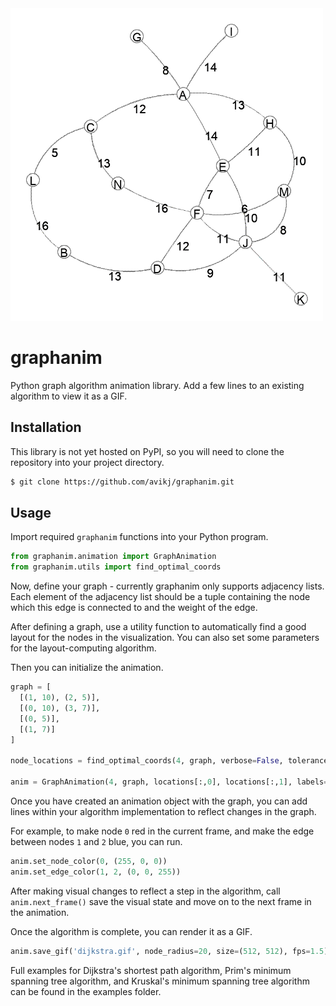 <img src="/examples/prim69499.gif" width="500" alt="Prim's algorithm running on a graph with 14 nodes." title="Prim's algorithm running on a graph with 14 nodes.">


# graphanim
Python graph algorithm animation library. Add a few lines to an existing algorithm to view it as a GIF.

## Installation

This library is not yet hosted on PyPI, so you will need to clone the repository into your project directory.

```bash
$ git clone https://github.com/avikj/graphanim.git
```

## Usage

Import required `graphanim` functions into your Python program.

```python
from graphanim.animation import GraphAnimation
from graphanim.utils import find_optimal_coords
```

Now, define your graph - currently graphanim only supports adjacency lists. Each element of the adjacency list should be a tuple containing the node which this edge is connected to and the weight of the edge.

After defining a graph, use a utility function to automatically find a good layout for the nodes in the visualization. You can also set some parameters for the layout-computing algorithm.

Then you can initialize the animation.

```python
graph = [
  [(1, 10), (2, 5)], 
  [(0, 10), (3, 7)],
  [(0, 5)],
  [(1, 7)]
]

node_locations = find_optimal_coords(4, graph, verbose=False, tolerance=3e-5)

anim = GraphAnimation(4, graph, locations[:,0], locations[:,1], labels='ABCD', initial_color=(0, 0, 0))
```

Once you have created an animation object with the graph, you can add lines within your algorithm implementation to reflect changes in the graph.

For example, to make node `0` red in the current frame, and make the edge between nodes `1` and `2` blue, you can run.

```python
anim.set_node_color(0, (255, 0, 0))
anim.set_edge_color(1, 2, (0, 0, 255))
```

After making visual changes to reflect a step in the algorithm, call `anim.next_frame()` save the visual state and move on to the next frame in the animation.

Once the algorithm is complete, you can render it as a GIF.

```python 
anim.save_gif('dijkstra.gif', node_radius=20, size=(512, 512), fps=1.5)
```

Full examples for Dijkstra's shortest path algorithm, Prim's minimum spanning tree algorithm, and Kruskal's minimum spanning tree algorithm can be found in the examples folder.
